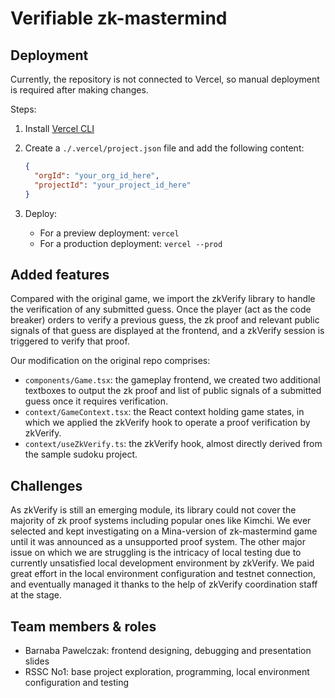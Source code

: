 # Verifiable zk-mastermind

## Deployment

Currently, the repository is not connected to Vercel, so manual deployment is required after making changes.

Steps:

1. Install [Vercel CLI](https://vercel.com/docs/cli)

2. Create a `./.vercel/project.json` file and add the following content:

   ```json
   {
     "orgId": "your_org_id_here",
     "projectId": "your_project_id_here"
   }
   ```

3. Deploy:
   - For a preview deployment: `vercel`
   - For a production deployment: `vercel --prod`

## Added features

Compared with the original game, we import the zkVerify library to handle the verification of any submitted guess. Once the player (act as the code breaker) orders to verify a previous guess, the zk proof and relevant public signals of that guess are displayed at the frontend, and a zkVerify session is triggered to verify that proof.

Our modification on the original repo comprises:

- `components/Game.tsx`: the gameplay frontend, we created two additional textboxes to output the zk proof and list of public signals of a submitted guess once it requires verification.
- `context/GameContext.tsx`: the React context holding game states, in which we applied the zkVerify hook to operate a proof verification by zkVerify.
- `context/useZkVerify.ts`: the zkVerify hook, almost directly derived from the sample sudoku project.

## Challenges

As zkVerify is still an emerging module, its library could not cover the majority of zk proof systems including popular ones like Kimchi. We ever selected and kept investigating on a Mina-version of zk-mastermind game until it was announced as a unsupported proof system.
The other major issue on which we are struggling is the intricacy of local testing due to currently unsatisfied local development environment by zkVerify. We paid great effort in the local environment configuration and testnet connection, and eventually managed it thanks to the help of zkVerify coordination staff at the stage.

## Team members & roles

- Barnaba Pawelczak: frontend designing, debugging and presentation slides
- RSSC No1: base project exploration, programming, local environment configuration and testing
